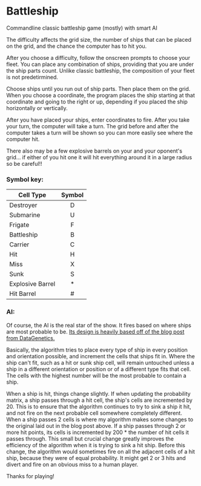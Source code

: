 # Battleship
Commandline classic battleship game (mostly) with smart AI

The difficulty affects the grid size, the number of ships that
can be placed on the grid, and the chance the computer has to hit you.

After you choose a difficulty, follow the onscreen prompts to choose your fleet.
You can place any combination of ships, providing that you are under the ship parts count.
Unlike classic battleship, the composition of your fleet is not predetirmined. 

Choose ships until you run out of ship parts. Then place them on the grid.
When you choose a coordinate, the program places the ship starting at that
coordinate and going to the right or up, depending if you placed the ship 
horizontally or vertically. 

After you have placed your ships, enter coordinates to fire. After you take
your turn, the computer will take a turn. The grid before and after the computer
takes a turn will be shown so you can more easliy see where the computer hit.

There also may be a few explosive barrels on your and your oponent's grid... if either of you
hit one it will hit everything around it in a large radius so be careful!!

### Symbol key:

Cell Type | Symbol 
--- | :---:
Destroyer | D
Submarine | U  
Frigate | F
Battleship | B
Carrier | C
Hit | H
Miss | X
Sunk | S
Explosive Barrel | *
Hit Barrel | #

### AI:
Of course, the AI is the real star of the show. It fires based on where ships are most probable to be. 
[Its design is heavily based off of the blog post from DataGenetics.](http://www.datagenetics.com/blog/december32011/)

Basically, the algorithm tries to place every type of ship in every position and orientation possible, and increment the cells that ships fit in. Where the ship can't fit, such as a hit or sunk ship cell, will remain untouched unless a ship in a different orientation or position or of a different type fits that cell. The cells with the highest number will be the most probable to contain a ship. 

When a ship is hit, things change slightly. If when updating the probability matrix, a ship passes through a hit cell, the ship's cells are incremented by 20. This is to ensure that the algorithm continues to try to sink a ship it hit, and not fire on the next probable cell somewhere completely different. When a ship passes 2 cells is where my algorithm makes some changes to the original laid out in the blog post above. If a ship passes through 2 or more hit points, its cells is incremented by 200 * the number of hit cells it passes through. This small but crucial change greatly improves the efficiency of the algorithm when it is trying to sink a hit ship. 
Before this change, the algorithm would sometimes fire on all the adjacent cells of a hit ship, because they were of equal probability. It might get 2 or 3 hits and divert and fire on an obvious miss to a human player. 

Thanks for playing!
